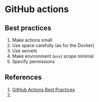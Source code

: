 # GitHub actions

## Best practices
1. Make actions small
2. Use space carefully (as for the Docker)
3. Use secrets
4. Make environment (`env`) scope minimal
5. Specify permissions

## References

1. [GitHub Actions Best Practices](https://www.datree.io/resources/github-actions-best-practices)
2. 
